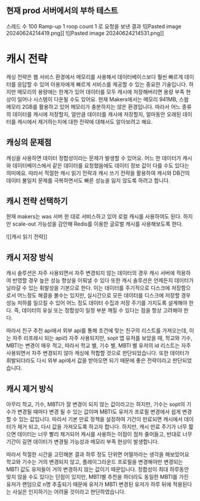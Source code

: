 ## 현재 prod 서버에서의 부하 테스트

스레드 수 100
Ramp-up 1
roop count 1
로 요청을 보낸 결과
![[Pasted image 20240624214419.png]]
![[Pasted image 20240624214531.png]]

# 캐시 전략
캐싱 전략은 웹 서비스 환경에서 메모리를 사용해서 데이터베이스보다 훨씬 빠르게 데이터를 응답할 수 있어 이용자에게 빠르게 서비스를 제공할 수 있는 중요한 기술입니다.
하지만 메모리의 용량에는 한계가 있어 데이터를 모두 캐시에 저장해버리면 용량 부족 현상이 일어나 시스템이 다운될 수도 있어요.
현재 Makers에서는 메모리 941MB, 스왑 메모리 2GB를 활용하고 있어 메모리가 충분하지는 않은 환경입니다. 따라서 어느 종류의 데이터를 캐시에 저장할지, 얼만큼 데이터를 캐시에 저장할지, 얼마동안 오래된 데이터를 캐시에서 제거하는지에 대한 전략에 대해서도 알아보려고 해요.
## 캐싱의 문제점
캐싱을 사용하면 데이터 정합성이라는 문제가 발생할 수 있어요. 어느 한 데이터가 캐시와 데이터베이스에서 같은 데이터를 요청했음에도 데이터 정보 값이 다를 수도 있다는 의미에요. 따라서 적절한 캐시 읽기 전략과 캐시 쓰기 전략을 활용하여 캐시와 DB간의 데이터 불일치 문제를 극복하면서도 빠른 성능을 잃지 않도록 하려고 합니다.

## 캐시 전략 선택하기
현재 makers는 was 서버 한 대로 서비스하고 있어 로컬 캐시를 사용하여도 된다. 하지만 scale-out 가능성을 감안해 Redis를 이용한 글로벌 캐시를 사용해보도록 한다.

![[캐시 읽기 전략]]
## 캐시 저장 방식
캐시 솔루션은 자주 사용되면서 자주 변경되지 않는 데이터의 경우 캐시 서버에 적용하여 반영할 경우 높은 성능 향상을 이뤄낼 수 있다
또한 캐시 솔루션은 언제든지 데이터가 날라갈 수 있는 휘발성을 기본으로 한다. 이는 데이터를 주기적으로 디스크에 저장함으로서 어느정도 해결을 볼수는 있지만, 실시간으로 모든 데이터를 디스크에 저장할 경우 성능 저하를 일으킬 수 있어 어느 정도 데이터 수집과 저장 주기를 가지도록 설계해야 한다. 즉, 데이터의 유실 또는 정합성이 일정 부분 깨질 수 있다는 점을 항상 고려해야 한다.

따라서 친구 추천 api에서 외부 api를 통해 조건에 맞는 친구의 리스트를 가져오는데, 이는 자주 리프레시 되는 api라 자주 사용되지만, sopt 앱 유저를 보았을 때, 학교와 기수, MBTI는 변경이 매우 적고, 따라서 학교 별, 기수 별, MBTI 별 유저의 id 리스트는 자주 사용되면서 자주 변경되지 않아 캐싱에 적합할 것으로 판단되었습니다. 
또한 데이터가 휘발되더라도 다시 외부 api에서 값을 받아오면 되기 때문에 좋은 전략이라고 판단되었습니다.
## 캐시 제거 방식
아무리 학교, 기수, MBTI가 잘 변경이 되지 않는 값이라고는 하지만, 기수는 sopt의 기수가 변경될 때마다 변경 될 수 있는 값이며 MBTI도 유저가 프로필 변경에서 쉽게 변경할 수 있는 값입니다. 따라서 기본 만료 정책을 설정하여 기간이 만료되면 캐시에서 데이터가 제거 되고, 다시 값을 가져오도록 하고자 합니다. 
하지만, 캐시 만료 주기가 너무 짧으면 데이터는 너무 빨리 제거되어 캐시를 사용하는 이점이 점차 줄어들고, 반대로 너무 기간이 길면 데이터가 변경될 가능성과 메모리 부족 현상이 발생합니다.

따라서 적절한 시간을 고민해본 결과 하루 정도 단위면 어떨까라는 생각을 해보았어요 학교와 기수는 거의 변경되지 않고, 플레이그라운드 프로필을 변경해야만 변경되는 MBTI 값도 유저들이 거의 변경하지 않는 값이기 때문입니다. 
정합성이 최대 하루동안 맞지 않을 수도 있다는 단점이 있지만, MBTI별 추천을 하더라도 동일한 MBTI를 가진 유저가 랜덤으로 n명 추출되기 때문에 유저가 MBTI 변경된 유저가 하루 뒤에 적용된다는 사실은 인지하기는 어려울 것이라고 판단하였습니다.